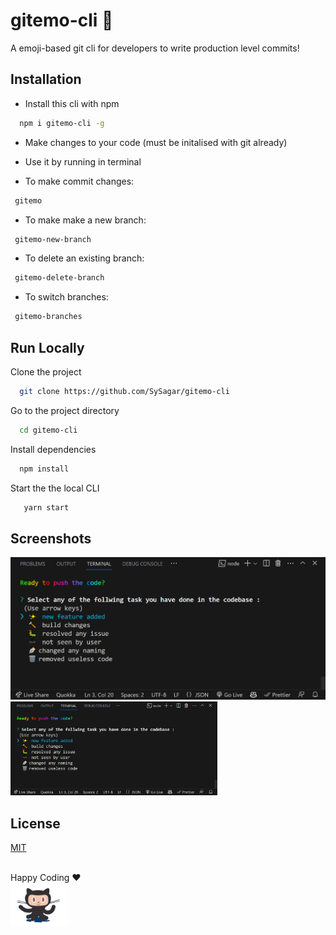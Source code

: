 # gitemo-cli 🚀 
A emoji-based git cli for developers to write production level commits!

## Installation

- Install this cli with npm

```bash
  npm i gitemo-cli -g
```

- Make changes to your code (must be initalised with git already)
- Use it by running in terminal

- To make commit changes:
 ```bash
  gitemo
```
- To make make a new branch:
 ```bash
  gitemo-new-branch
```
- To delete an existing branch:
 ```bash
  gitemo-delete-branch
```
- To switch branches:
 ```bash
  gitemo-branches
```

## Run Locally

Clone the project

```bash
  git clone https://github.com/SySagar/gitemo-cli
```

Go to the project directory

```bash
  cd gitemo-cli
```

Install dependencies

```bash
  npm install
```
Start the the local CLI

```bash
   yarn start
```

## Screenshots
<img src="https://github.com/SySagar/gitemo-cli/blob/main/Capture.jpg" />
<img height=150px src="https://github.com/SySagar/gitemo-cli/blob/main/Capture.jpg" />

## License

[MIT](https://github.com/SySagar/gitemo-cli/blob/main/LICENSE)

<br/>
Happy Coding ❤️
<br/>
<img src="https://raw.githubusercontent.com/SySagar/gitemo-cli/main/gitcat.gif" height="70px" alt="image" />
